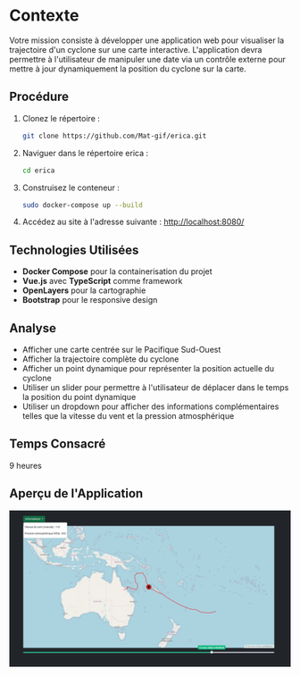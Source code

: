 # Contexte

Votre mission consiste à développer une application web pour visualiser la trajectoire d'un cyclone sur une carte interactive. L'application devra permettre à l'utilisateur de manipuler une date via un contrôle externe pour mettre à jour dynamiquement la position du cyclone sur la carte.

## Procédure

1. Clonez le répertoire :
    ```bash
    git clone https://github.com/Mat-gif/erica.git
    ```
2. Naviguer dans le répertoire erica :
      ```bash
    cd erica
    ```
3. Construisez le conteneur :
    ```bash
    sudo docker-compose up --build
    ```
4. Accédez au site à l'adresse suivante :
    [http://localhost:8080/](http://localhost:8080/)

## Technologies Utilisées

- **Docker Compose** pour la containerisation du projet
- **Vue.js** avec **TypeScript** comme framework
- **OpenLayers** pour la cartographie
- **Bootstrap** pour le responsive design

## Analyse

- Afficher une carte centrée sur le Pacifique Sud-Ouest
- Afficher la trajectoire complète du cyclone
- Afficher un point dynamique pour représenter la position actuelle du cyclone
- Utiliser un slider pour permettre à l'utilisateur de déplacer dans le temps la position du point dynamique
- Utiliser un dropdown pour afficher des informations complémentaires telles que la vitesse du vent et la pression atmosphérique

## Temps Consacré

9 heures

## Aperçu de l'Application

![Aperçu de l'application](erica-app.png)
